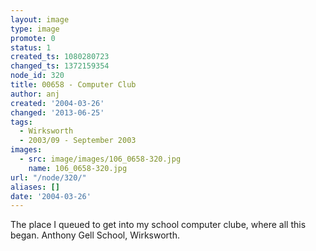 ```yaml
---
layout: image
type: image
promote: 0
status: 1
created_ts: 1080280723
changed_ts: 1372159354
node_id: 320
title: 00658 - Computer Club
author: anj
created: '2004-03-26'
changed: '2013-06-25'
tags:
  - Wirksworth
  - 2003/09 - September 2003
images:
  - src: image/images/106_0658-320.jpg
    name: 106_0658-320.jpg
url: "/node/320/"
aliases: []
date: '2004-03-26'
---
```

The place I queued to get into my school computer clube, where all this began. Anthony Gell School, Wirksworth.
